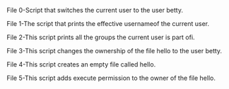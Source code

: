 File 0-Script that switches the current user to the user betty.

File 1-The script that prints the effective usernameof the current user.

File 2-This script prints all the groups the current  user is part ofi.

File 3-This script changes the ownership of the file hello to the user betty.

File 4-This script creates an empty file called hello.

File 5-This script adds execute permission to the owner of the file hello.
